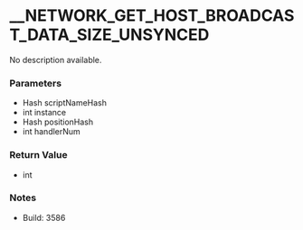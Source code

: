 # __NETWORK_GET_HOST_BROADCAST_DATA_SIZE_UNSYNCED

No description available.

### Parameters
* Hash scriptNameHash
* int instance
* Hash positionHash
* int handlerNum

### Return Value
* int

### Notes
* Build: 3586

